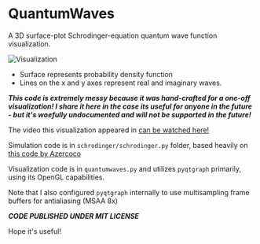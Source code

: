 # QuantumWaves

A 3D surface-plot Schrodinger-equation quantum wave function visualization.

![Visualization](https://raw.githubusercontent.com/jonnyhyman/QuantumWaves/master/image.png?token=AFNMYTY5DJECHGDU2D4LWS26RYWX2)

- Surface represents probability density function
- Lines on the x and y axes represent real and imaginary waves.

***This code is extremely messy because it was hand-crafted for a one-off visualization! I share it here in the case its useful for anyone in the future - but it's woefully undocumented and will not be supported in the future!***

The video this visualization appeared in [can be watched here!](https://www.youtube.com/watch?v=kTXTPe3wahc)

Simulation code is in `schrodinger/schrodinger.py` folder, based heavily on [this code by Azercoco](https://github.com/Azercoco/Python-2D-Simulation-of-Schrodinger-Equation)

Visualization code is in `quantumwaves.py` and utilizes `pyqtgraph` primarily, using its OpenGL capabilities.

Note that I also configured `pyqtgraph` internally to use multisampling frame buffers for antialiasing (MSAA 8x)

***CODE PUBLISHED UNDER MIT LICENSE***

Hope it's useful!
